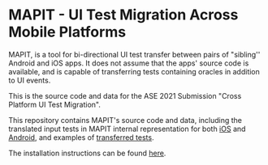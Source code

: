 # MAPIT - UI Test Migration Across Mobile Platforms

MAPIT, is a tool for bi-directional UI test transfer between pairs of  "sibling'' Android and iOS apps. It does not assume that the apps' source code is available, and is capable of transferring tests containing oracles in addition to UI events.

This is the source code and data for the ASE 2021 Submission "Cross Platform UI Test Migration".

This repository contains MAPIT's source code and data, including the translated input tests in MAPIT internal representation for both [iOS](https://github.com/ase-test-migration/test-migration/tree/master/python-ios) and [Android](https://github.com/ase-test-migration/test-migration/tree/master/python-android), and examples of [transferred tests](https://github.com/ase-test-migration/test-migration/tree/master/generated_tests). 

The installation instructions can be found [here](https://github.com/ase-test-migration/test-migration/blob/master/INSTALL.md). 
